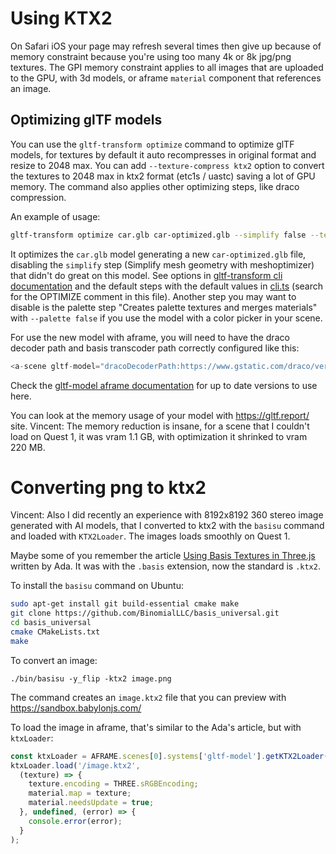 # Using KTX2

On Safari iOS your page may refresh several times then give up because of memory constraint because you're using too many 4k or 8k jpg/png textures. The GPI memory constraint applies to all images that are uploaded to the GPU, with 3d models, or aframe `material` component that references an image.
## Optimizing glTF models

You can use the `gltf-transform optimize` command to optimize glTF models, for textures by default it auto recompresses in original format and resize to 2048 max. You can add `--texture-compress ktx2` option to convert the textures to 2048 max in ktx2 format (etc1s / uastc) saving a lot of GPU memory. The command also applies other optimizing steps, like draco compression.

An example of usage:

```sh
gltf-transform optimize car.glb car-optimized.glb --simplify false --texture-compress ktx2
```

It optimizes the `car.glb` model generating a new `car-optimized.glb` file, disabling the `simplify` step (Simplify mesh geometry with meshoptimizer) that didn't do great on this model. See options in [gltf-transform cli documentation](https://gltf-transform.dev/cli) and the default steps with the default values in [cli.ts](https://github.com/donmccurdy/glTF-Transform/blob/main/packages/cli/src/cli.ts#L235) (search for the OPTIMIZE comment in this file).
Another step you may want to disable is the palette step "Creates palette textures and merges materials" with `--palette false` if you use the model with a color picker in your scene.

For use the new model with aframe, you will need to have the draco decoder path and basis transcoder path correctly configured like this:

```js
<a-scene gltf-model="dracoDecoderPath:https://www.gstatic.com/draco/versioned/decoders/1.5.6/;basisTranscoderPath:https://cdn.jsdelivr.net/npm/three@0.154.0/examples/jsm/libs/basis/">
```

Check the [gltf-model aframe documentation](https://github.com/aframevr/aframe/blob/master/docs/components/gltf-model.md#using-compression) for up to date versions to use here.

You can look at the memory usage of your model with https://gltf.report/ site.
Vincent: The memory reduction is insane, for a scene that I couldn't load on Quest 1, it was vram 1.1 GB, with optimization it shrinked to vram 220 MB.
# Converting png to ktx2

Vincent: Also I did recently an experience with 8192x8192 360 stereo image generated with AI models, that I converted to ktx2 with the `basisu` command and loaded with `KTX2Loader`. The images loads smoothly on Quest 1.

Maybe some of you remember the article [Using Basis Textures in Three.js](https://medium.com/samsung-internet-dev/using-basis-textures-in-three-js-6eb7e104447d) written by Ada.
It was with the `.basis` extension, now the standard is `.ktx2`.

To install the `basisu` command on Ubuntu:

```sh
sudo apt-get install git build-essential cmake make
git clone https://github.com/BinomialLLC/basis_universal.git
cd basis_universal
cmake CMakeLists.txt
make
```

To convert an image:

```qh
./bin/basisu -y_flip -ktx2 image.png
```

The command creates an `image.ktx2` file that you can preview with https://sandbox.babylonjs.com/

To load the image in aframe, that's similar to the Ada's article, but with `ktxLoader`:

```js
const ktxLoader = AFRAME.scenes[0].systems['gltf-model'].getKTX2Loader();
ktxLoader.load('/image.ktx2',
  (texture) => {
    texture.encoding = THREE.sRGBEncoding;
    material.map = texture;
    material.needsUpdate = true;
  }, undefined, (error) => {
    console.error(error);
  }
);
```
